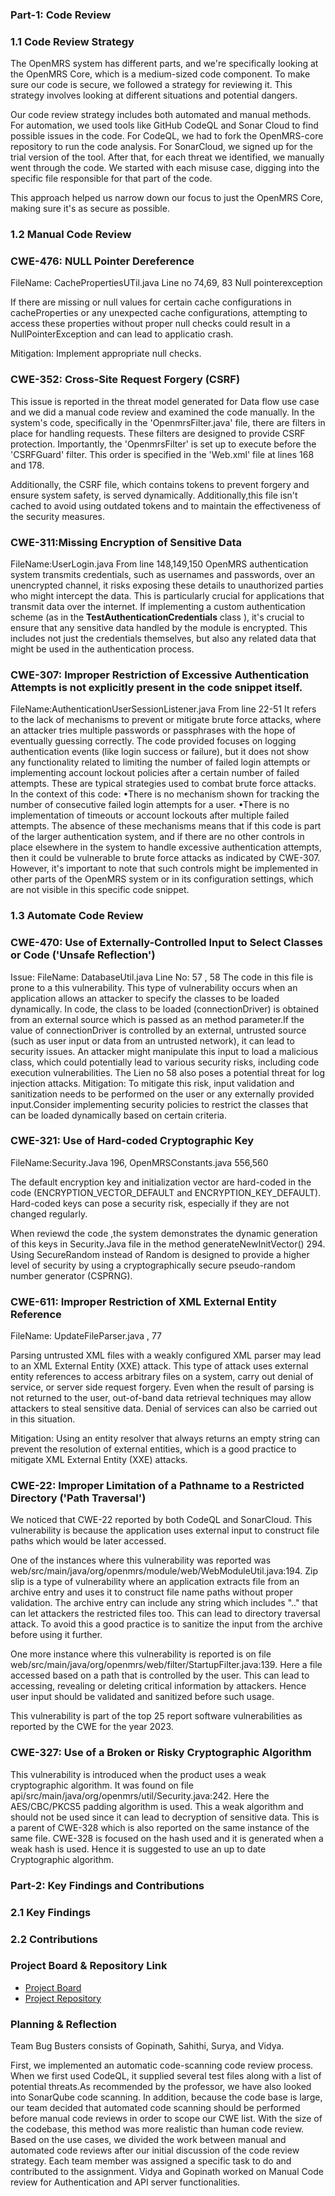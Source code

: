 ### Part-1: Code Review
### 1.1 Code Review Strategy
The OpenMRS system has different parts, and we're specifically looking at the OpenMRS Core, which is a medium-sized code component. To make sure our code is secure, we followed a strategy for reviewing it. This strategy involves looking at different situations and potential dangers.

Our code review strategy includes both automated and manual methods. For automation, we used tools like GitHub CodeQL and Sonar Cloud to find possible issues in the code. For CodeQL, we had to fork the OpenMRS-core repository to run the code analysis. For SonarCloud, we signed up for the trial version of the tool.
After that, for each threat we identified, we manually went through the code. We started with each misuse case, digging into the specific file responsible for that part of the code.

This approach helped us narrow down our focus to just the OpenMRS Core, making sure it's as secure as possible.

### 1.2 Manual Code Review
		
### CWE-476: NULL Pointer Dereference
FileName: CachePropertiesUTil.java 
Line no 74,69, 83 Null pointerexception

If there are missing or null values for certain cache configurations in cacheProperties or any unexpected cache configurations, attempting to access these properties without proper null checks could result in a NullPointerException and can lead to applicatio crash.

Mitigation: Implement appropriate null checks.

### CWE-352: Cross-Site Request Forgery (CSRF)

This issue is reported in the threat model generated for Data flow use case and we did a manual code review and examined the code manually. 
In the system's code, specifically in the 'OpenmrsFilter.java' file, there are filters in place for handling requests. These filters are designed to provide CSRF protection. Importantly, the 'OpenmrsFilter' is set up to execute before the 'CSRFGuard' filter. This order is specified in the 'Web.xml' file at lines 168 and 178.

Additionally, the CSRF file, which contains tokens to prevent forgery and ensure system safety, is served dynamically. Additionally,this file isn't cached to avoid using outdated tokens and to maintain the effectiveness of the security measures.

### CWE-311:Missing Encryption of Sensitive Data
FileName:UserLogin.java
From line 148,149,150
OpenMRS authentication system transmits credentials, such as usernames and passwords, over an unencrypted channel, it risks exposing these details to unauthorized parties who might intercept the data. This is particularly crucial for applications that transmit data over the internet. If implementing a custom authentication scheme (as in the **TestAuthenticationCredentials** class ), it's crucial to ensure that any sensitive data handled by the module is encrypted. This includes not just the credentials themselves, but also any related data that might be used in the authentication process.

### CWE-307: Improper Restriction of Excessive Authentication Attempts is not explicitly present in the code snippet itself.
FileName:AuthenticationUserSessionListener.java
From line 22-51
It refers to the lack of mechanisms to prevent or mitigate brute force attacks, where an attacker tries multiple passwords or passphrases with the hope of eventually guessing correctly. The code provided focuses on logging authentication events (like login success or failure), but it does not show any functionality related to limiting the number of failed login attempts or implementing account lockout policies after a certain number of failed attempts. These are typical strategies used to combat brute force attacks.
In the context of this code:
•There is no mechanism shown for tracking the number of consecutive failed login attempts for a user.
•There is no implementation of timeouts or account lockouts after multiple failed attempts.
The absence of these mechanisms means that if this code is part of the larger authentication system, and if there are no other controls in place elsewhere in the system to handle excessive authentication attempts, then it could be vulnerable to brute force attacks as indicated by CWE-307. However, it's important to note that such controls might be implemented in other parts of the OpenMRS system or in its configuration settings, which are not visible in this specific code snippet.

### 1.3 Automate Code Review

### CWE-470: Use of Externally-Controlled Input to Select Classes or Code ('Unsafe Reflection')
Issue:
FileName: DatabaseUtil.java
Line No: 57 , 58
The code in this file is prone to a this vulnerability. This type of vulnerability occurs when an application allows an attacker to specify the classes to be loaded dynamically. In code, the class to be loaded (connectionDriver) is obtained from an external source which is passed as an method parameter.If the value of connectionDriver is controlled by an external, untrusted source (such as user input or data from an untrusted network), it can lead to security issues. An attacker might manipulate this input to load a malicious class, which could potentially lead to various security risks, including code execution vulnerabilities. The Lien no 58 also poses a potential threat for log injection attacks.
Mitigation: To mitigate this risk, input validation and sanitization needs to be performed on the user or any externally provided input.Consider implementing security policies to restrict the classes that can be loaded dynamically based on certain criteria.

		
### CWE-321: Use of Hard-coded Cryptographic Key 
FileName:Security.Java 196, OpenMRSConstants.java 556,560

The default encryption key and initialization vector are hard-coded in the code (ENCRYPTION_VECTOR_DEFAULT and ENCRYPTION_KEY_DEFAULT). Hard-coded keys can pose a security risk, especially if they are not changed regularly.

When reviewd the code ,the system demonstrates the dynamic generation of this keys in Security.Java file in the method generateNewInitVector() 294.  Using SecureRandom instead of Random is designed to provide a higher level of security by using a cryptographically secure pseudo-random number generator (CSPRNG).

		
### CWE-611: Improper Restriction of XML External Entity Reference
FileName: UpdateFileParser.java , 77

Parsing untrusted XML files with a weakly configured XML parser may lead to an XML External Entity (XXE) attack. This type of attack uses external entity references to access arbitrary files on a system, carry out denial of service, or server side request forgery. Even when the result of parsing is not returned to the user, out-of-band data retrieval techniques may allow attackers to steal sensitive data. Denial of services can also be carried out in this situation.

Mitigation:  Using an entity resolver that always returns an empty string can prevent the resolution of external entities, which is a good practice to mitigate XML External Entity (XXE) attacks.

### CWE-22: Improper Limitation of a Pathname to a Restricted Directory ('Path Traversal')
We noticed that CWE-22 reported by both CodeQL and SonarCloud. This vulnerability is because the application uses external input to construct file paths which would be later accessed.
	
One of the instances where this vulnerability was reported was web/src/main/java/org/openmrs/module/web/WebModuleUtil.java:194. Zip slip is a type of vulnerability where an application extracts file from an archive entry and uses it to construct file name paths without proper validation. The archive entry can include any string which includes ".." that can let attackers the restricted files too. This can lead to directory traversal attack. To avoid this a good practice is to sanitize the input from the archive before using it further.
	
One more instance where this vulnerability is reported is on file 
web/src/main/java/org/openmrs/web/filter/StartupFilter.java:139. Here a file accessed based on a path that is controlled by the user. This can lead to accessing, revealing or deleting critical information by attackers. Hence user input should be validated and sanitized before such usage.
	
This vulnerability is part of the top 25 report software vulnerabilities as reported by the CWE for the year 2023.

### CWE-327: Use of a Broken or Risky Cryptographic Algorithm
This vulnerability is introduced when the product uses a weak cryptographic algorithm. It was found on file api/src/main/java/org/openmrs/util/Security.java:242. Here the AES/CBC/PKCS5 padding  algorithm is used. This a weak algorithm and should not be used since it can lead to decryption of sensitive data. This is a parent of CWE-328 which is also reported on the same instance of the same file. CWE-328 is focused on the hash used and it is generated when a weak hash is used. Hence it is suggested to use an up to date Cryptographic algorithm.

### Part-2: Key Findings and Contributions
### 2.1 Key Findings
### 2.2 Contributions 
### Project Board & Repository Link
- [Project Board](https://github.com/users/sanne88/projects/1)
-  [Project Repository](https://github.com/sanne88/cyber8420projectopenmrs)
### Planning & Reflection

Team Bug Busters consists of  Gopinath, Sahithi, Surya, and Vidya.

First, we implemented an automatic code-scanning code review process. When we first used CodeQL, it supplied several test files along with a list of potential threats.As recommended by the professor, we have also looked into SonarQube code scanning.
In addition, because the code base is large, our team decided that automated code scanning should be performed before manual code reviews in order to scope our CWE list. With the size of the codebase, this method was more realistic than human code review. 
Based on the use cases, we divided the work between manual and automated code reviews after our initial discussion of the code review strategy. Each team member was assigned a specific task to do and contributed to the assignment.
Vidya and Gopinath worked on Manual Code review for Authentication and API server functionalities.
